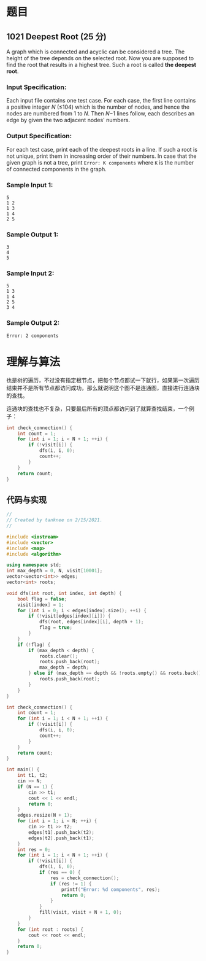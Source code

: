 # 题目

## 1021 Deepest Root (25 分)

A graph which is connected and acyclic can be considered a tree. The height of the tree depends on the selected root. Now you are supposed to find the root that results in a highest tree. Such a root is called **the deepest root**.

### Input Specification:

Each input file contains one test case. For each case, the first line contains a positive integer *N* (≤104) which is the number of nodes, and hence the nodes are numbered from 1 to *N*. Then *N*−1 lines follow, each describes an edge by given the two adjacent nodes' numbers.

### Output Specification:

For each test case, print each of the deepest roots in a line. If such a root is not unique, print them in increasing order of their numbers. In case that the given graph is not a tree, print `Error: K components` where `K` is the number of connected components in the graph.

### Sample Input 1:

```in
5
1 2
1 3
1 4
2 5
```

### Sample Output 1:

```out
3
4
5
```

### Sample Input 2:

```in
5
1 3
1 4
2 5
3 4
```

### Sample Output 2:

```out
Error: 2 components
```

# 理解与算法

也是树的遍历，不过没有指定根节点，把每个节点都试一下就行，如果第一次遍历结束并不是所有节点都访问成功，那么就说明这个图不是连通图，直接进行连通块的查找。

连通块的查找也不复杂，只要最后所有的顶点都访问到了就算查找结束，一个例子：

```cpp
int check_connection() {
    int count = 1;
    for (int i = 1; i < N + 1; ++i) {
        if (!visit[i]) {
            dfs(i, i, 0);
            count++;
        }
    }
    return count;
}
```

## 代码与实现

```cpp
//
// Created by tanknee on 2/15/2021.
//

#include <iostream>
#include <vector>
#include <map>
#include <algorithm>

using namespace std;
int max_depth = 0, N, visit[10001];
vector<vector<int>> edges;
vector<int> roots;

void dfs(int root, int index, int depth) {
    bool flag = false;
    visit[index] = 1;
    for (int i = 0; i < edges[index].size(); ++i) {
        if (!visit[edges[index][i]]) {
            dfs(root, edges[index][i], depth + 1);
            flag = true;
        }
    }
    if (!flag) {
        if (max_depth < depth) {
            roots.clear();
            roots.push_back(root);
            max_depth = depth;
        } else if (max_depth == depth && !roots.empty() && roots.back() != root) {
            roots.push_back(root);
        }
    }
}

int check_connection() {
    int count = 1;
    for (int i = 1; i < N + 1; ++i) {
        if (!visit[i]) {
            dfs(i, i, 0);
            count++;
        }
    }
    return count;
}

int main() {
    int t1, t2;
    cin >> N;
    if (N == 1) {
        cin >> t1;
        cout << 1 << endl;
        return 0;
    }
    edges.resize(N + 1);
    for (int i = 1; i < N; ++i) {
        cin >> t1 >> t2;
        edges[t1].push_back(t2);
        edges[t2].push_back(t1);
    }
    int res = 0;
    for (int i = 1; i < N + 1; ++i) {
        if (!visit[i]) {
            dfs(i, i, 0);
            if (res == 0) {
                res = check_connection();
                if (res != 1) {
                    printf("Error: %d components", res);
                    return 0;
                }
            }
            fill(visit, visit + N + 1, 0);
        }
    }
    for (int root : roots) {
        cout << root << endl;
    }
    return 0;
}
```